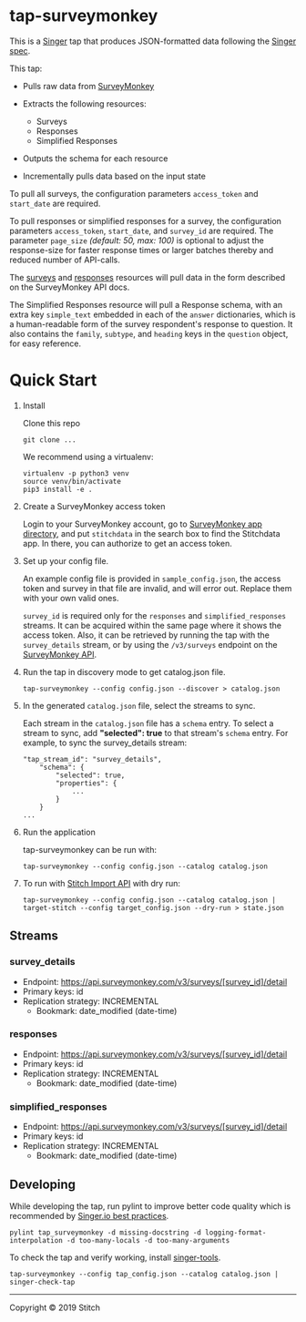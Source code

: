 # tap-surveymonkey

This is a [Singer](https://singer.io) tap that produces JSON-formatted data
following the [Singer
spec](https://github.com/singer-io/getting-started/).

This tap:

-   Pulls raw data from [SurveyMonkey](http://www.surveymonkey.com)
-   Extracts the following resources:

    -   Surveys
    -   Responses
    -   Simplified Responses

-   Outputs the schema for each resource
-   Incrementally pulls data based on the input state

To pull all surveys, the configuration parameters `access_token` and `start_date` are required.

To pull responses or simplified responses for a survey, the configuration parameters `access_token`, `start_date`, and `survey_id` are required. The parameter `page_size` _(default: 50, max: 100)_ is optional to adjust the response-size for faster response times or larger batches thereby and reduced number of API-calls.

The [surveys](https://developer.surveymonkey.com/api/v3/#surveys-id-details) and [responses](https://developer.surveymonkey.com/api/v3/#surveys-id-responses-bulk) resources will pull data in the form described on the SurveyMonkey API docs.

The Simplified Responses resource will pull a Response schema, with an extra key `simple_text` embedded in each of the `answer` dictionaries,
which is a human-readable form of the survey respondent's response to question. It also contains the `family`, `subtype`, and `heading` keys in the `question` object, for easy reference.

# Quick Start

1.  Install

    Clone this repo

    ```
    git clone ...
    ```

    We recommend using a virtualenv:

    ```
    virtualenv -p python3 venv
    source venv/bin/activate
    pip3 install -e .
    ```

2.  Create a SurveyMonkey access token

    Login to your SurveyMonkey account, go to [SurveyMonkey app directory](https://www.surveymonkey.com/apps), and put `stitchdata` in the search box to find the Stitchdata app. In there, you can authorize to get an access token.

3.  Set up your config file.

    An example config file is provided in `sample_config.json`, the access token and survey in that file are invalid, and will error out. Replace them with your own valid ones.

    `survey_id` is required only for the `responses` and `simplified_responses` streams. It can be acquired within the same page where it shows the access token. Also, it can be retrieved by running the tap with the `survey_details` stream, or by using the `/v3/surveys` endpoint on the [SurveyMonkey API](https://developer.surveymonkey.com/api/v3/#surveys).

4.  Run the tap in discovery mode to get catalog.json file.

    ```
    tap-surveymonkey --config config.json --discover > catalog.json
    ```

5.  In the generated `catalog.json` file, select the streams to sync.

    Each stream in the `catalog.json` file has a `schema` entry. To select a stream to sync, add **"selected": true** to that stream's `schema` entry. For example, to sync the survey_details stream:

    ```
    "tap_stream_id": "survey_details",
        "schema": {
            "selected": true,
            "properties": {
                ...
            }
        }
    ...
    ```

6.  Run the application

    tap-surveymonkey can be run with:

    ```
    tap-surveymonkey --config config.json --catalog catalog.json
    ```

7.  To run with [Stitch Import API](https://www.stitchdata.com/docs/integrations/import-api/) with dry run:

    ```
    tap-surveymonkey --config config.json --catalog catalog.json | target-stitch --config target_config.json --dry-run > state.json
    ```

## Streams

### survey_details

-   Endpoint: https://api.surveymonkey.com/v3/surveys/[survey_id]/detail
-   Primary keys: id
-   Replication strategy: INCREMENTAL
    -   Bookmark: date_modified (date-time)

### responses

-   Endpoint: https://api.surveymonkey.com/v3/surveys/[survey_id]/detail
-   Primary keys: id
-   Replication strategy: INCREMENTAL
    -   Bookmark: date_modified (date-time)

### simplified_responses

-   Endpoint: https://api.surveymonkey.com/v3/surveys/[survey_id]/detail
-   Primary keys: id
-   Replication strategy: INCREMENTAL
    -   Bookmark: date_modified (date-time)

## Developing

While developing the tap, run pylint to improve better code quality which is recommended by [Singer.io best practices](https://github.com/singer-io/getting-started/blob/master/docs/BEST_PRACTICES.md).

```
pylint tap_surveymonkey -d missing-docstring -d logging-format-interpolation -d too-many-locals -d too-many-arguments
```

To check the tap and verify working, install [singer-tools](https://github.com/singer-io/singer-tools).

```
tap-surveymonkey --config tap_config.json --catalog catalog.json | singer-check-tap
```

---

Copyright &copy; 2019 Stitch
